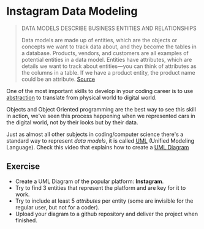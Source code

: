 # Instagram Data Modeling


> DATA MODELS DESCRIBE BUSINESS ENTITIES AND RELATIONSHIPS
>
> Data models are made up of entities, which are the objects or concepts we want to track data about, and they become the tables in a database. Products, vendors, and customers are all examples of potential entities in a data model. Entities have attributes, which are details we want to track about entities—you can think of attributes as the columns in a table. If we have a product entity, the product name could be an attribute. [Source](https://www.credera.com/blog/technology-solutions/data-modeling-explained-in-10-minutes-or-less/)

One of the most important skills to develop in your coding career is to use [abstraction](https://en.wikipedia.org/wiki/Abstraction_(computer_science)) to translate from physical world to digital world.

Objects and Object Oriented programming are the best way to see this skill in action, we've seen this process happening when we represented cars in the digital world, not by their looks but by their data.

Just as almost all other subjects in coding/computer science there's a standard way to represent *data models*, it is called [UML](https://en.wikipedia.org/wiki/Unified_Modeling_Language) (Unified Modeling Language). Check this video that explains how to create a [UML Diagram](https://www.youtube.com/watch?v=UI6lqHOVHic&list=PLUoebdZqEHTxNC7hWPPwLsBmWI0KEhZOd)

## Exercise

- Create a UML Diagram of the popular platform: **Instagram**. 
- Try to find 3 entities that represent the platform and are key for it to work. 
- Try to include at least 5 *attributes* per entity (some are invisible for the regular user, but not for a coder).
- Upload your diagram to a github repository and deliver the project when finished.